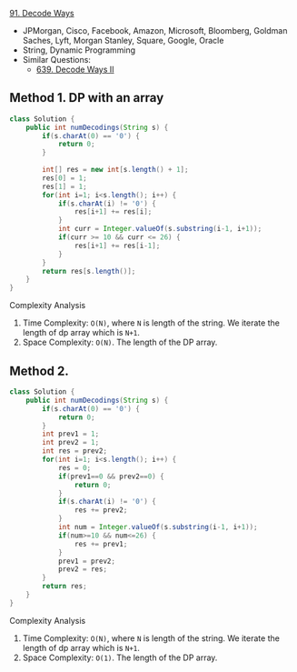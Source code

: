[91. Decode Ways](https://leetcode.com/problems/decode-ways/)

* JPMorgan, Cisco, Facebook, Amazon, Microsoft, Bloomberg, Goldman Saches, Lyft, Morgan Stanley, Square, Google, Oracle
* String, Dynamic Programming
* Similar Questions:
    * [639. Decode Ways II](https://leetcode.com/problems/decode-ways-ii/)
    

## Method 1. DP with an array
```java
class Solution {
    public int numDecodings(String s) {
        if(s.charAt(0) == '0') {
            return 0;
        }
        
        int[] res = new int[s.length() + 1];
        res[0] = 1;
        res[1] = 1;
        for(int i=1; i<s.length(); i++) {
            if(s.charAt(i) != '0') {
                res[i+1] += res[i];
            }
            int curr = Integer.valueOf(s.substring(i-1, i+1));
            if(curr >= 10 && curr <= 26) {
                res[i+1] += res[i-1];
            }
        }
        return res[s.length()];
    }
}
```
Complexity Analysis
1. Time Complexity: `O(N)`, where `N` is length of the string. We iterate the length of dp array which is `N+1`.
2. Space Complexity: `O(N)`. The length of the DP array.


## Method 2. 
```java
class Solution {
    public int numDecodings(String s) {
        if(s.charAt(0) == '0') {
            return 0;
        }
        int prev1 = 1;
        int prev2 = 1;
        int res = prev2;
        for(int i=1; i<s.length(); i++) {
            res = 0;
            if(prev1==0 && prev2==0) {
                return 0;
            }
            if(s.charAt(i) != '0') {
                res += prev2;
            }
            int num = Integer.valueOf(s.substring(i-1, i+1));
            if(num>=10 && num<=26) {
                res += prev1;
            }
            prev1 = prev2;
            prev2 = res;
        }
        return res;
    }
}
```
Complexity Analysis
1. Time Complexity: `O(N)`, where `N` is length of the string. We iterate the length of dp array which is `N+1`.
2. Space Complexity: `O(1)`. The length of the DP array.
